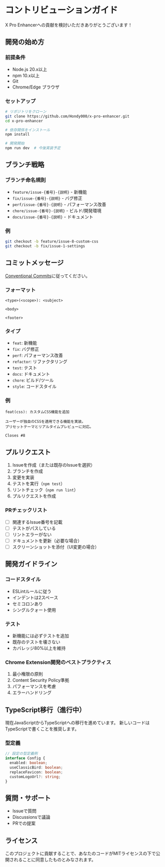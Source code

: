 # コントリビューションガイド

X Pro Enhancerへの貢献を検討いただきありがとうございます！

## 開発の始め方

### 前提条件
- Node.js 20.x以上
- npm 10.x以上
- Git
- Chrome/Edge ブラウザ

### セットアップ
```bash
# リポジトリをクローン
git clone https://github.com/Hondy000/x-pro-enhancer.git
cd x-pro-enhancer

# 依存関係をインストール
npm install

# 開発開始
npm run dev  # 今後実装予定
```

## ブランチ戦略

### ブランチ命名規則
- `feature/issue-{番号}-{説明}` - 新機能
- `fix/issue-{番号}-{説明}` - バグ修正
- `perf/issue-{番号}-{説明}` - パフォーマンス改善
- `chore/issue-{番号}-{説明}` - ビルド/開発環境
- `docs/issue-{番号}-{説明}` - ドキュメント

### 例
```bash
git checkout -b feature/issue-8-custom-css
git checkout -b fix/issue-1-settings
```

## コミットメッセージ

[Conventional Commits](https://www.conventionalcommits.org/)に従ってください。

### フォーマット
```
<type>(<scope>): <subject>

<body>

<footer>
```

### タイプ
- `feat`: 新機能
- `fix`: バグ修正
- `perf`: パフォーマンス改善
- `refactor`: リファクタリング
- `test`: テスト
- `docs`: ドキュメント
- `chore`: ビルド/ツール
- `style`: コードスタイル

### 例
```
feat(css): カスタムCSS機能を追加

ユーザーが独自のCSSを適用できる機能を実装。
プリセットテーマとリアルタイムプレビューに対応。

Closes #8
```

## プルリクエスト

1. Issueを作成（または既存のIssueを選択）
2. ブランチを作成
3. 変更を実装
4. テストを実行（`npm test`）
5. リントチェック（`npm run lint`）
6. プルリクエストを作成

### PRチェックリスト
- [ ] 関連するIssue番号を記載
- [ ] テストがパスしている
- [ ] リントエラーがない
- [ ] ドキュメントを更新（必要な場合）
- [ ] スクリーンショットを添付（UI変更の場合）

## 開発ガイドライン

### コードスタイル
- ESLintルールに従う
- インデントは2スペース
- セミコロンあり
- シングルクォート使用

### テスト
- 新機能には必ずテストを追加
- 既存のテストを壊さない
- カバレッジ80%以上を維持

### Chrome Extension開発のベストプラクティス
1. 最小権限の原則
2. Content Security Policy準拠
3. パフォーマンスを考慮
4. エラーハンドリング

## TypeScript移行（進行中）

現在JavaScriptからTypeScriptへの移行を進めています。
新しいコードはTypeScriptで書くことを推奨します。

### 型定義
```typescript
// 設定の型定義例
interface Config {
  enabled: boolean;
  useClassicBird: boolean;
  replaceFavicon: boolean;
  customLogoUrl?: string;
}
```

## 質問・サポート

- Issueで質問
- Discussionsで議論
- PRでの提案

## ライセンス

このプロジェクトに貢献することで、あなたのコードがMITライセンスの下で公開されることに同意したものとみなされます。